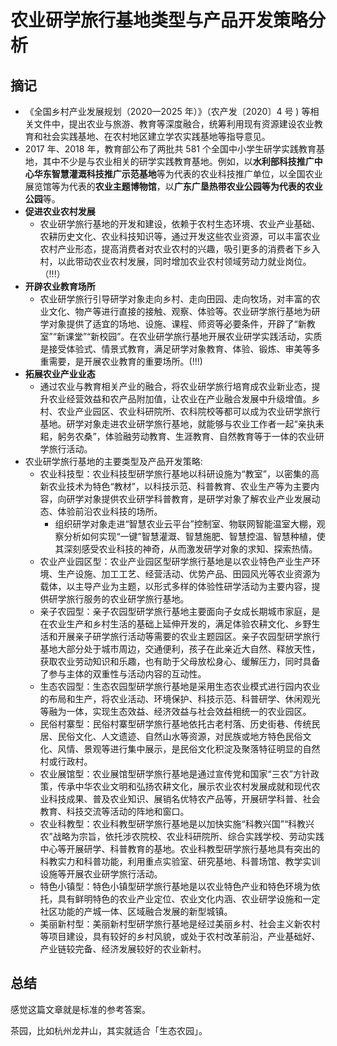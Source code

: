 # 农业研学旅行基地类型与产品开发策略分析

## 摘记

- 《全国乡村产业发展规划（2020—2025 年）》（农产发〔2020〕4 号 ) 等相关文件中，提出农业与旅游、教育等深度融合，统筹利用现有资源建设农业教育和社会实践基地、在农村地区建立学农实践基地等指导意见。
- 2017 年、2018 年，教育部公布了两批共 581 个全国中小学生研学实践教育基地，其中不少是与农业相关的研学实践教育基地。例如，以**水利部科技推广中心华东智慧灌溉科技推广示范基地**等为代表的农业科技推广单位，以全国农业展览馆等为代表的**农业主题博物馆**，以**广东广垦热带农业公园等为代表的农业公园**等。
- **促进农业农村发展**
  - 农业研学旅行基地的开发和建设，依赖于农村生态环境、农业产业基础、农耕历史文化、农业科技知识等，通过开发这些农业资源，可以丰富农业农村产业形态，提高消费者对农业农村的兴趣，吸引更多的消费者下乡入村，以此带动农业农村发展，同时增加农业农村领域劳动力就业岗位。（!!!）
- **开辟农业教育场所**
  - 农业研学旅行引导研学对象走向乡村、走向田园、走向牧场，对丰富的农业文化、物产等进行直接的接触、观察、体验等。农业研学旅行基地为研学对象提供了适宜的场地、设施、课程、师资等必要条件，开辟了“新教室”“新课堂”“新校园”。在农业研学旅行基地开展农业研学实践活动，实质是接受体验式、情景式教育，满足研学对象教育、体验、锻炼、审美等多重需要，是开展农业教育的重要场所。(!!!)
- **拓展农业产业业态**
  - 通过农业与教育相关产业的融合，将农业研学旅行培育成农业新业态，提升农业经营效益和农产品附加值，让农业在产业融合发展中升级增值。乡村、农业产业园区、农业科研院所、农科院校等都可以成为农业研学旅行基地。研学对象走进农业研学旅行基地，就能够与农业工作者一起“亲执耒耜，躬务农桑”，体验融劳动教育、生涯教育、自然教育等于一体的农业研学旅行活动。
- 农业研学旅行基地的主要类型及产品开发策略:
  - 农业科技型：农业科技型研学旅行基地以科研设施为“教室”，以密集的高新农业技术为特色“教材”，以科技示范、科普教育、农业生产等为主要内容，向研学对象提供农业研学科普教育，是研学对象了解农业产业发展动态、体验前沿农业科技的场所。
    - 组织研学对象走进“智慧农业云平台”控制室、物联网智能温室大棚，观察分析如何实现“一键”智慧灌溉、智慧施肥、智慧控温、智慧种植，使其深刻感受农业科技的神奇，从而激发研学对象的求知、探索热情。
  - 农业产业园区型：农业产业园区型研学旅行基地是以农业特色产业生产环境、生产设施、加工工艺、经营活动、优势产品、田园风光等农业资源为载体，以主导产业为主题，以形式多样的体验性研学活动为主要内容，提供研学旅行服务的农业研学旅行基地。
  - 亲子农园型：亲子农园型研学旅行基地主要面向子女成长期城市家庭，是在农业生产和乡村生活的基础上延伸开发的，满足体验农耕文化、乡野生活和开展亲子研学旅行活动等需要的农业主题园区。亲子农园型研学旅行基地大部分处于城市周边，交通便利，孩子在此亲近大自然、释放天性，获取农业劳动知识和乐趣，也有助于父母放松身心、缓解压力，同时具备了参与主体的双重性与活动内容的互动性。
  - 生态农园型：生态农园型研学旅行基地是采用生态农业模式进行园内农业的布局和生产，将农业活动、环境保护、科技示范、科普研学、休闲观光等融为一体，实现生态效益、经济效益与社会效益相统一的农业园区。
  - 民俗村寨型：民俗村寨型研学旅行基地依托古老村落、历史街巷、传统民居、民俗文化、人文遗迹、自然山水等资源，对民族或地方特色民俗文化、风情、景观等进行集中展示，是民俗文化积淀及聚落特征明显的自然村或行政村。
  - 农业展馆型：农业展馆型研学旅行基地是通过宣传党和国家“三农”方针政策，传承中华农业文明和弘扬农耕文化，展示农业农村发展成就和现代农业科技成果、普及农业知识、展销名优特农产品等，开展研学科普、社会教育、科技交流等活动的阵地和窗口。
  - 农业科教型：农业科教型研学旅行基地是以加快实施“科教兴国”“科教兴农”战略为宗旨，依托涉农院校、农业科研院所、综合实践学校、劳动实践中心等开展研学、科普教育的基地。农业科教型研学旅行基地具有突出的科教实力和科普功能，利用重点实验室、研究基地、科普场馆、教学实训设施等开展农业研学旅行活动。
  - 特色小镇型：特色小镇型研学旅行基地是以农业特色产业和特色环境为依托，具有鲜明特色的农业产业定位、农业文化内涵、农业研学设施和一定社区功能的产城一体、区域融合发展的新型城镇。
  - 美丽新村型：美丽新村型研学旅行基地是经过美丽乡村、社会主义新农村等项目建设，具有较好的乡村风貌，或处于农村改革前沿，产业基础好、产业链较完备、经济发展较好的农业新村。



## 总结

感觉这篇文章就是标准的参考答案。

茶园，比如杭州龙井山，其实就适合「生态农园」。

